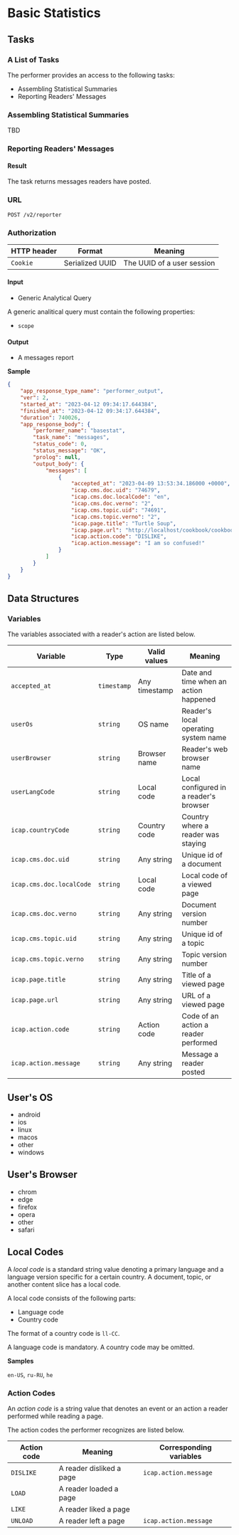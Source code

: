 # Basic Statistics

## Tasks

### A List of Tasks

The performer provides an access to the following tasks:

- Assembling Statistical Summaries
- Reporting Readers' Messages


### Assembling Statistical Summaries

TBD


### Reporting Readers' Messages

#### Result

The task returns messages readers have posted.


### URL

`POST /v2/reporter`


### Authorization

HTTP header | Format          | Meaning
------------|-----------------|-------------------------------- 
`Cookie`    | Serialized UUID | The UUID of a user session


#### Input

- Generic Analytical Query

A generic analitical query must contain the following properties:

- `scope`


#### Output

- A messages report

**Sample**

```json
{
    "app_response_type_name": "performer_output",
    "ver": 2,
    "started_at": "2023-04-12 09:34:17.644384",
    "finished_at": "2023-04-12 09:34:17.644384",
    "duration": 740026,
    "app_response_body": {
        "performer_name": "basestat",
        "task_name": "messages",
        "status_code": 0,
        "status_message": "OK",
        "prolog": null,
        "output_body": {
            "messages": [
                {
                    "accepted_at": "2023-04-09 13:53:34.186000 +0000",
                    "icap.cms.doc.uid": "74679",
                    "icap.cms.doc.localCode": "en",
                    "icap.cms.doc.verno": "2",
                    "icap.cms.topic.uid": "74691",
                    "icap.cms.topic.verno": "2",
                    "icap.page.title": "Turtle Soup",
                    "icap.page.url": "http://localhost/cookbook/cookbook_turtle-soup.html",
                    "icap.action.code": "DISLIKE",
                    "icap.action.message": "I am so confused!"
                }
            ]
        }
    }
}
```

## Data Structures

### Variables

The variables associated with a reader's action are listed below.

Variable                 | Type        | Valid values  | Meaning
-------------------------|-------------|---------------|---------------
`accepted_at`            | `timestamp` | Any timestamp | Date and time when an action happened
`userOs`                 | `string`    | OS name       | Reader's local operating system name
`userBrowser`            | `string`    | Browser name  | Reader's web browser name
`userLangCode`           | `string`    | Local code    | Local configured in a reader's browser
`icap.countryCode`       | `string`    | Country code  | Country where a reader was staying
`icap.cms.doc.uid`       | `string`    | Any string    | Unique id of a document
`icap.cms.doc.localCode` | `string`    | Local code    | Local code of a viewed page
`icap.cms.doc.verno`     | `string`    | Any string    | Document version number
`icap.cms.topic.uid`     | `string`    | Any string    | Unique id of a topic
`icap.cms.topic.verno`   | `string`    | Any string    | Topic version number
`icap.page.title`        | `string`    | Any string    | Title of a viewed page
`icap.page.url`          | `string`    | Any string    | URL of a viewed page
`icap.action.code`       | `string`    | Action code   | Code of an action a reader performed
`icap.action.message`    | `string`    | Any string    | Message a reader posted


## User's OS

- android
- ios
- linux
- macos
- other
- windows


## User's Browser

- chrom
- edge
- firefox
- opera
- other
- safari


## Local Codes

A _local code_ is a standard string value denoting a primary language and a language version specific for a certain country. A document, topic, or another content slice has a local code. 

A local code consists of the following parts:

- Language code
- Country code

The format of a country code is `ll-CC`.

A language code is mandatory. A country code may be omitted. 

**Samples**

`en-US`, `ru-RU`, `he`


### Action Codes

An _action code_ is a string value that denotes an event or an action a reader performed while reading a page. 

The action codes the performer recognizes are listed below.

Action code | Meaning                  | Corresponding variables
------------|--------------------------|--------------------------
`DISLIKE`   | A reader disliked a page | `icap.action.message`
`LOAD`      | A reader loaded a page   |
`LIKE`      | A reader liked a page    |
`UNLOAD`    | A reader left a page     | `icap.action.message`